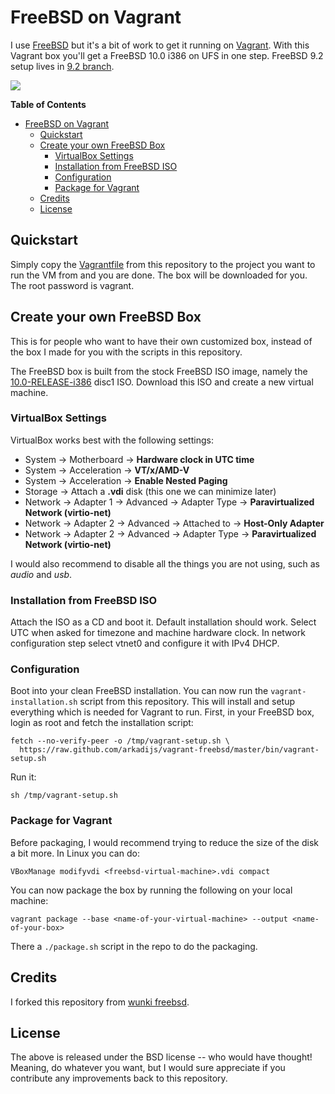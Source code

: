 # FreeBSD on Vagrant

I use [FreeBSD] but it's a bit of work to get it running on [Vagrant].
With this Vagrant box you'll get a FreeBSD 10.0 i386 on UFS in one step. FreeBSD 9.2 setup lives in [9.2 branch].

<img src="http://www.freebsd.org/layout/images/logo-red.png" margin-top="0.5em" />

**Table of Contents**

- [FreeBSD on Vagrant](#freebsd-on-vagrant)
	- [Quickstart](#quickstart)
	- [Create your own FreeBSD Box](#create-your-own-freebsd-box)
		- [VirtualBox Settings](#virtualbox-settings)
		- [Installation from FreeBSD ISO](#installation-from-freebsd-iso)
		- [Configuration](#configuration)
		- [Package for Vagrant](#package-for-vagrant)
	- [Credits](#credits)
	- [License](#license)

## Quickstart

Simply copy the [Vagrantfile] from this repository to the project you want to
run the VM from and you are done. The box will be downloaded for you.
The root password is vagrant.

## Create your own FreeBSD Box

This is for people who want to have their own customized box, instead of the
box I made for you with the scripts in this repository.

The FreeBSD box is built from the stock FreeBSD ISO image, namely the
[10.0-RELEASE-i386] disc1 ISO. Download this ISO and create a new virtual machine.

### VirtualBox Settings

VirtualBox works best with the following settings:

- System -> Motherboard -> **Hardware clock in UTC time**
- System -> Acceleration -> **VT/x/AMD-V**
- System -> Acceleration -> **Enable Nested Paging**
- Storage -> Attach a **.vdi** disk (this one we can minimize later)
- Network -> Adapter 1 -> Advanced -> Adapter Type -> **Paravirtualized Network (virtio-net)**
- Network -> Adapter 2 -> Advanced -> Attached to -> **Host-Only Adapter**
- Network -> Adapter 2 -> Advanced -> Adapter Type -> **Paravirtualized Network (virtio-net)**

I would also recommend to disable all the things you are not using, such as
*audio* and *usb*.

### Installation from FreeBSD ISO

Attach the ISO as a CD and boot it. Default installation should work.
Select UTC when asked for timezone and machine hardware clock.
In network configuration step select vtnet0 and configure it with IPv4 DHCP.

### Configuration

Boot into your clean FreeBSD installation. You can now run the
`vagrant-installation.sh` script from this repository. This will install and
setup everything which is needed for Vagrant to run. First, in your FreeBSD
box, login as root and fetch the installation script:

    fetch --no-verify-peer -o /tmp/vagrant-setup.sh \
      https://raw.github.com/arkadijs/vagrant-freebsd/master/bin/vagrant-setup.sh

Run it:

    sh /tmp/vagrant-setup.sh

### Package for Vagrant

Before packaging, I would recommend trying to reduce the size of the disk a
bit more. In Linux you can do:

    VBoxManage modifyvdi <freebsd-virtual-machine>.vdi compact

You can now package the box by running the following on your local machine:

    vagrant package --base <name-of-your-virtual-machine> --output <name-of-your-box>

There a `./package.sh` script in the repo to do the packaging.

## Credits

I forked this repository from [wunki freebsd].

## License

The above is released under the BSD license -- who would have thought!
Meaning, do whatever you want, but I would sure appreciate if you contribute
any improvements back to this repository.

[FreeBSD]: http://www.freebsd.org/
[Vagrant]: http://www.vagrantup.com/
[Vagrantfile]: https://github.com/arkadijs/vagrant-freebsd/blob/master/Vagrantfile
[10.0-RELEASE-i386]: http://ftp.freebsd.org/pub/FreeBSD/releases/ISO-IMAGES/10.0/FreeBSD-10.0-RELEASE-i386-disc1.iso
[wunki freebsd]: https://github.com/wunki/vagrant-freebsd
[9.2 branch]: https://github.com/arkadijs/vagrant-freebsd/tree/9.2
